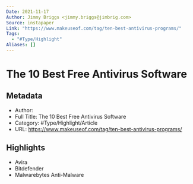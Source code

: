 ```yaml
---
Date: 2021-11-17
Author: Jimmy Briggs <jimmy.briggs@jimbrig.com>
Source: instapaper
Link: "https://www.makeuseof.com/tag/ten-best-antivirus-programs/"
Tags:
  - "#Type/Highlight"
Aliases: []
---
```


# The 10 Best Free Antivirus Software

## Metadata

* Author: 
* Full Title: The 10 Best Free Antivirus Software
* Category: #Type/Highlight/Article
* URL: https://www.makeuseof.com/tag/ten-best-antivirus-programs/

## Highlights

* Avira
* Bitdefender
* Malwarebytes Anti-Malware
